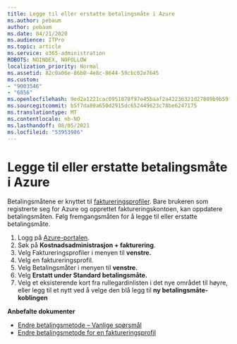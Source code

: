 ```yaml
---
title: Legge til eller erstatte betalingsmåte i Azure
ms.author: pebaum
author: pebaum
ms.date: 04/21/2020
ms.audience: ITPro
ms.topic: article
ms.service: o365-administration
ROBOTS: NOINDEX, NOFOLLOW
localization_priority: Normal
ms.assetid: 82c0a06e-86b0-4e8c-8644-59cbc02e7645
ms.custom:
- "9003546"
- "6856"
ms.openlocfilehash: 9ed2a1221cac0951878f97e45baaf2a42236321d27809b9b59f612343f66fd58
ms.sourcegitcommit: b5f7da89a650d2915dc652449623c78be6247175
ms.translationtype: MT
ms.contentlocale: nb-NO
ms.lasthandoff: 08/05/2021
ms.locfileid: "53953986"
---
```

# <a name="add-or-replace-payment-method-in-azure"></a>Legge til eller erstatte betalingsmåte i Azure

Betalingsmåtene er knyttet til [faktureringsprofiler](https://docs.microsoft.com/azure/billing/billing-how-to-change-credit-card?WT.mc_id=Portal-Microsoft_Azure_Support#change-payment-method-for-a-billing-profile). Bare brukeren som registrerte seg for Azure og opprettet faktureringskontoen, kan oppdatere betalingsmåten. Følg fremgangsmåten for å legge til eller erstatte betalingsmåte.

1. Logg på [Azure-portalen](https://portal.azure.com/).
2. Søk på **Kostnadsadministrasjon + fakturering**.
3. Velg Faktureringsprofiler i menyen til **venstre.**
4. Velg en faktureringsprofil.
5. Velg Betalingsmåter i menyen til **venstre.**
6. Velg  **Erstatt under Standard betalingsmåte.**
7. Velg et eksisterende kort fra rullegardinlisten i det nye området til høyre, eller legg til et nytt ved å velge den blå legg til **ny betalingsmåte-koblingen**

**Anbefalte dokumenter**

- [Endre betalingsmetode – Vanlige spørsmål](https://docs.microsoft.com/azure/billing/billing-how-to-change-credit-card?WT.mc_id=Portal-Microsoft_Azure_Support#frequently-asked-questions)
- [Endre betalingsmetode for en faktureringsprofil](https://docs.microsoft.com/azure/cost-management-billing/manage/change-credit-card?WT.mc_id=Portal-Microsoft_Azure_Support#manage-credit-cards-for-a-microsoft-customer-agreement)
